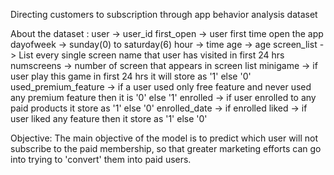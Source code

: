Directing customers to subscription through app behavior analysis dataset

About the dataset :
user -> user_id
first_open -> user first time open the app
dayofweek -> sunday(0) to saturday(6)
hour -> time
age -> age
screen_list -> List every single screen name that user has visited in first 24 hrs
numscreens -> number of screen that appears in screen list
minigame -> if user play this game in first 24 hrs it will store as '1' else '0'
used_premium_feature -> if a user used only free feature and never used any premium feature then it is '0' else '1'
enrolled -> if user enrolled to any paid products it store as '1' else '0'
enrolled_date -> if enrolled
liked -> if user liked any feature then it store as '1' else '0'

Objective:
The main objective of the model is to predict which user will not subscribe to the paid membership, so that greater marketing efforts can go into trying to 'convert' them into paid users.
